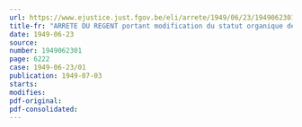 ```yaml
---
url: https://www.ejustice.just.fgov.be/eli/arrete/1949/06/23/1949062301/justel
title-fr: "ARRETE DU REGENT portant modification du statut organique de l'Institut d'Assurance contre les accidents industriels; de l'Institut d'Assurance contre les accidents agricoles et de la Caisse d'indemnisation en cas d'épizooties, de Malmedy <abrogé par ADR 20-12-1949, art. 9>"
date: 1949-06-23
source:
number: 1949062301
page: 6222
case: 1949-06-23/01
publication: 1949-07-03
starts:
modifies:
pdf-original:
pdf-consolidated:
---
```


